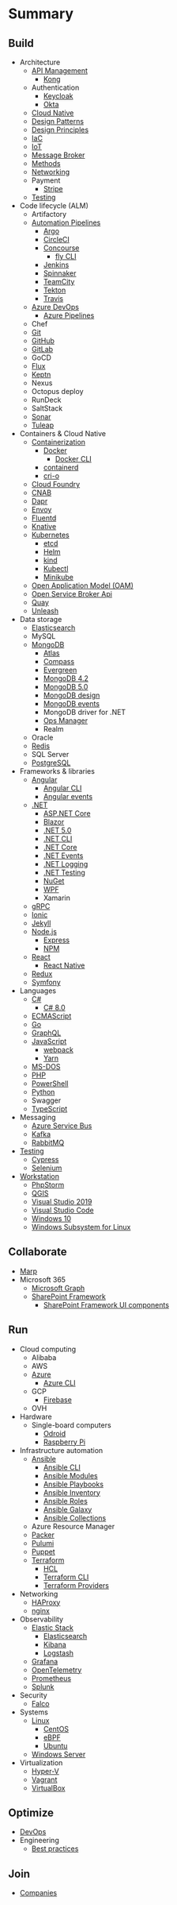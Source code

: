 # Summary

## Build

* Architecture
  * [API Management](./docs/architecture/api-management.md)
    * [Kong](./docs/kong.md)
  * Authentication
    * [Keycloak](./docs/keycloak.md)
    * [Okta](./docs/okta.md)
  * [Cloud Native](./docs/architecture/cloud-native.md)
  * [Design Patterns](./docs/architecture/design-patterns.md)
  * [Design Principles](./docs/architecture/design-principles.md)
  * [IaC](./docs/architecture/iac.md)
  * [IoT](./docs/architecture/iot.md)
  * [Message Broker](./docs/architecture/message-broker.md)
  * [Methods](./docs/architecture/methods.md)
  * [Networking](./docs/architecture/networking.md)
  * Payment
    * [Stripe](./docs/stripe.md)
  * [Testing](./docs/architecture/testing.md)
* Code lifecycle (ALM)
  * Artifactory
  * [Automation Pipelines](./docs/automation-pipelines.md)
    * [Argo](./docs/cncf/argo.md)
    * [CircleCI](./docs/circleci.md)
    * [Concourse](./docs/concourse.md)
      * [fly CLI](./docs/fly-cli.md)
    * [Jenkins](./docs/cd-foundation/jenkins.md)
    * [Spinnaker](./docs/cd-foundation/spinnaker.md)
    * [TeamCity](./docs/jetbrains/teamcity.md)
    * [Tekton](./docs/cd-foundation/tekton.md)
    * [Travis](./docs/travis.md)
  * [Azure DevOps](./docs/azure/azure-devops.md)
    * [Azure Pipelines](./docs/azure/azure-pipelines.md)
  * Chef
  * [Git](./docs/git.md)
  * [GitHub](./docs/github.md)
  * [GitLab](./docs/gitlab.md)
  * GoCD
  * [Flux](./docs/cncf/flux.md)
  * [Keptn](./docs/cncf/keptn.md)
  * Nexus
  * Octopus deploy
  * RunDeck
  * SaltStack
  * [Sonar](./docs/sonar.md)
  * [Tuleap](./docs/tuleap.md)
* Containers & Cloud Native
  * [Containerization](./docs/architecture/containerization.md)
    * [Docker](./docs/docker/docker.md)
      * [Docker CLI](./docs/docker/docker-cli.md)
    * [containerd](./docs/cncf/containerd.md)
    * [cri-o](./docs/cncf/cri-o.md)
  * [Cloud Foundry](./docs/cf-foundation/cloudfoundry.md)
  * [CNAB](./docs/cnab.md)
  * [Dapr](./docs/cncf/dapr.md)
  * [Envoy](./docs/cncf/envoy.md)
  * [Fluentd](./docs/cncf/fluentd.md)
  * [Knative](./docs/knative.md)
  * [Kubernetes](./docs/cncf/kubernetes.md)
    * [etcd](./docs/cncf/etcd.md)
    * [Helm](./docs/cncf/helm.md)
    * [kind](./docs/cncf/kind.md)
    * [Kubectl](./docs/cncf/kubectl.md)
    * [Minikube](./docs/cncf/minikube.md)
  * [Open Application Model (OAM)](./docs/oam.md)
  * [Open Service Broker Api](./docs/cf-foundation/openservicebrokerapi.md)
  * [Quay](./docs/redhat/quay.md)
  * [Unleash](./docs/unleash.md)
* Data storage
  * [Elasticsearch](./docs/elastic/elasticsearch.md)
  * MySQL
  * [MongoDB](./docs/mongodb/mongodb.md)
    * [Atlas](./docs/mongodb/atlas.md)
    * [Compass](./docs/mongodb/compass.md)
    * [Evergreen](./docs/mongodb/evergreen.md)
    * [MongoDB 4.2](./docs/mongodb/mongodb-42.md)
    * [MongoDB 5.0](./docs/mongodb/mongodb-50.md)
    * [MongoDB design](./docs/mongodb/mongodb-design.md)
    * [MongoDB events](./docs/mongodb/mongodb-events.md)
    * MongoDB driver for .NET
    * [Ops Manager](./docs/mongodb/mongodb-opsmanager.md)
    * Realm
  * Oracle
  * [Redis](./docs/redis.md)
  * SQL Server
  * [PostgreSQL](./docs/postgresql.md)
* Frameworks & libraries
  * [Angular](./docs/javascript/angular.md)
    * [Angular CLI](./docs/javascript/angular-cli.md)
    * [Angular events](./docs/javascript/angular-events.md)
  * [.NET](./docs/dotnet/dotnet.md)
    * [ASP.NET Core](./docs/dotnet/aspnetcore.md)
    * [Blazor](./docs/dotnet/blazor.md)
    * [.NET 5.0](./docs/dotnet/dotnet50.md)
    * [.NET CLI](./docs/dotnet/dotnet-cli.md)
    * [.NET Core](./docs/dotnet/dotnetcore.md)
    * [.NET Events](./docs/dotnet/dotnetevents.md)
    * [.NET Logging](./docs/dotnet/dotnet-logging.md)
    * [.NET Testing](./docs/dotnet/dotnet-testing.md)
    * [NuGet](./docs/dotnet/nuget.md)
    * [WPF](./docs/dotnet/wpf.md)
    * Xamarin
  * [gRPC](./docs/grpc.md)
  * [Ionic](./docs/javascript/ionic.md)
  * [Jekyll](./docs/jekyll.md)
  * [Node.js](./docs/javascript/nodejs.md)
    * [Express](./docs/javascript/express.md)
    * [NPM](./docs/javascript/npm.md)
  * [React](./docs/javascript/reactjs.md)
    * [React Native](./docs/javascript/react-native.md)
  * [Redux](./docs/javascript/redux.md)
  * [Symfony](./docs/php/symfony.md)
* Languages
  * [C#](./docs/dotnet/csharp.md)
    * [C# 8.0](./docs/dotnet/csharp80.md)
  * [ECMAScript](./docs/javascript/ecmascript.md)
  * [Go](./docs/go.md)
  * [GraphQL](./docs/graphql.md)
  * [JavaScript](./docs/javascript/javascript.md)
    * [webpack](./docs/javascript/webpack.md)
    * [Yarn](./docs/javascript/yarn.md)
  * [MS-DOS](./docs/windows/ms-dos.md)
  * [PHP](./docs/php/php.md)
  * [PowerShell](./docs/microsoft/powershell.md)
  * [Python](./docs/python/python.md)
  * Swagger
  * [TypeScript](./docs/javascript/typescript.md)
* Messaging
  * [Azure Service Bus](./docs/azure/azureservicebus.md)
  * [Kafka](./docs/apache/kafka.md)
  * [RabbitMQ](./docs/rabbitmq.md)
* [Testing](./docs/architecture/testing.md)
  * [Cypress](./docs/javascript/cypress.md)
  * [Selenium](./docs/selenium.md)
* [Workstation](./docs/workstation.md)
  * [PhpStorm](./docs/jetbrains/phpstorm.md)
  * [QGIS](./docs/qgis.md)
  * [Visual Studio 2019](./docs/microsoft/vs2019.md)
  * [Visual Studio Code](./docs/microsoft/vscode.md)
  * [Windows 10](./docs/windows/windows10.md)
  * [Windows Subsystem for Linux](./docs/windows/wsl.md)

## Collaborate

* [Marp](./docs/marp.md)
* Microsoft 365
  * [Microsoft Graph](./docs/microsoft365/microsoft-graph.md)
  * [SharePoint Framework](./docs/microsoft365/spfx.md)
    * [SharePoint Framework UI components](./docs/microsoft365/spfx-ui-components.md)

## Run

* Cloud computing
  * Alibaba
  * AWS
  * [Azure](./docs/azure/azure.md)
    * [Azure CLI](./docs/azure/azure-cli.md)
  * GCP
    * [Firebase](./docs/firebase.md)
  * OVH
* Hardware
  * Single-board computers
    * [Odroid](./docs/odroid.md)
    * [Raspberry Pi](./docs/raspberrypi.md)
* Infrastructure automation
  * [Ansible](./docs/redhat/ansible.md)
    * [Ansible CLI](./docs/redhat/ansible-cli.md)
    * [Ansible Modules](./docs/redhat/ansible-modules.md)
    * [Ansible Playbooks](./docs/redhat/ansible-playbooks.md)
    * [Ansible Inventory](./docs/redhat/ansible-inventory.md)
    * [Ansible Roles](./docs/redhat/ansible-roles.md)
    * [Ansible Galaxy](./docs/redhat/ansible-galaxy.md)
    * [Ansible Collections](./docs/redhat/ansible-collections.md)
  * Azure Resource Manager
  * [Packer](./docs/packer.md)
  * [Pulumi](./docs/pulumi.md)
  * [Puppet](./docs/puppet.md)
  * [Terraform](./docs/hashicorp/terraform.md)
    * [HCL](./docs/hashicorp/hcl.md)
    * [Terraform CLI](./docs/hashicorp/terraform-cli.md)
    * [Terraform Providers](./docs/hashicorp/terraform-providers.md)
* Networking
  * [HAProxy](./docs/haproxy.md)
  * [nginx](./docs/nginx.md)
* Observability
  * [Elastic Stack](./docs/elastic/elastic-stack.md)
    * [Elasticsearch](./docs/elastic/elasticsearch.md)
    * [Kibana](./docs/elastic/kibana)
    * [Logstash](./docs/elastic/logstash.md)
  * [Grafana](./docs/grafana.md)
  * [OpenTelemetry](./docs/cncf/opentelemetry.md)
  * [Prometheus](./docs/cncf/prometheus.md)
  * [Splunk](./docs/splunk.md)
* Security
  * [Falco](./docs/cncf/falco.md)
* Systems
  * [Linux](./docs/linux/linux.md)
    * [CentOS](./docs/linux/centos.md)
    * [eBPF](./docs/ebpf.md)
    * [Ubuntu](./docs/linux/ubuntu.md)
  * [Windows Server](./docs/windows/windows-server.md)
* Virtualization
  * [Hyper-V](./docs/windows/hyper-v.md)
  * [Vagrant](./docs/hashicorp/vagrant.md)
  * [VirtualBox](./docs/oracle/virtualbox.md)

## Optimize

* [DevOps](./docs/devops.md)
* Engineering
  * [Best practices](./docs/engineering/best-practices.md)

## Join

* [Companies](./docs/companies.md)

